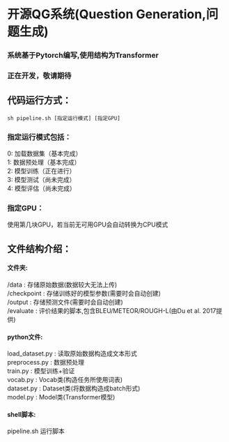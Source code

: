 # 开源QG系统(Question Generation,问题生成)
### 系统基于Pytorch编写,使用结构为Transformer
### 正在开发，敬请期待

## 代码运行方式：
`sh pipeline.sh [指定运行模式] [指定GPU]`

### 指定运行模式包括：
0: 加载数据集（基本完成）  
1: 数据预处理（基本完成）  
2: 模型训练（正在进行）  
3: 模型测试（尚未完成）  
4: 模型评估（尚未完成）  

### 指定GPU：
使用第几块GPU，若当前无可用GPU会自动转换为CPU模式

## 文件结构介绍：
#### 文件夹:
/data : 存储原始数据(数据较大无法上传)  
/checkpoint : 存储训练好的模型参数(需要时会自动创建)  
/output : 存储预测文件(需要时会自动创建)  
/evaluate : 评价结果的脚本,包含BLEU/METEOR/ROUGH-L(由Du et al. 2017提供)  
#### python文件:
load_dataset.py : 读取原始数据构造成文本形式  
preprocess.py : 数据预处理  
train.py : 模型训练+验证  
vocab.py : Vocab类(构造任务所使用词表)  
dataset.py : Dataset类(将数据构造成batch形式)  
model.py : Model类(Transformer模型)  
#### shell脚本:
pipeline.sh 运行脚本  
